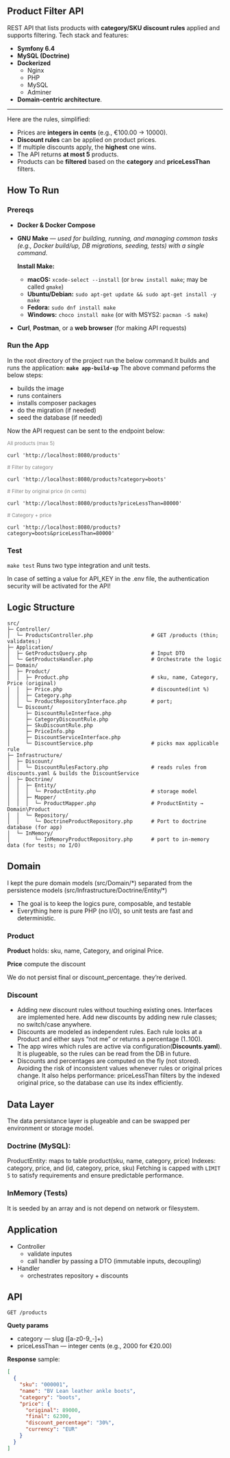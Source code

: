 ## Product Filter API
REST API that lists products with **category/SKU discount rules** applied and supports filtering.
Tech stack and features:
- **Symfony 6.4**
- **MySQL (Doctrine)**
- **Dockerized** 
  - Nginx
  - PHP
  - MySQL
  - Adminer
- **Domain-centric architecture**.
--------------

Here are the rules, simplified:
- Prices are **integers in cents** (e.g., €100.00 → 10000).
- **Discount rules** can be applied on product prices.
- If multiple discounts apply, the **highest** one wins.
- The API returns **at most 5** products.
- Products can be **filtered** based on the **category** and **priceLessThan** filters. 

## How To Run
### Prereqs
- **Docker & Docker Compose**
- **GNU Make** — *used for building, running, and managing common tasks (e.g., Docker build/up, DB migrations, seeding, tests) with a single command.*

  **Install Make:**
  - **macOS:** `xcode-select --install` (or `brew install make`; may be called `gmake`)
  - **Ubuntu/Debian:** `sudo apt-get update && sudo apt-get install -y make`
  - **Fedora:** `sudo dnf install make`
  - **Windows:** `choco install make` (or with MSYS2: `pacman -S make`)

- **Curl**, **Postman**, or a **web browser** (for making API requests)

### Run the App
 In the root directory of the project run the below command.It builds and runs the application:
**`make app-build-up`**
The above command peforms the below steps:
- builds the image
- runs containers 
- installs composer packages
- do the migration (if needed)
- seed the database (if needed)


Now the API request can be sent to the endpoint below:

<sub><span style="color: gray;">All products (max 5)</span></sub>

`curl 'http://localhost:8080/products'`


<sub><span style="color: gray;"># Filter by category</span></sub>

`curl 'http://localhost:8080/products?category=boots'`

<sub><span style="color: gray;"># Filter by original price (in cents)</span></sub>

`curl 'http://localhost:8080/products?priceLessThan=80000'`

<sub><span style="color: gray;"># Category + price</span></sub>

`curl 'http://localhost:8080/products?category=boots&priceLessThan=80000'`

### Test
 `make test` Runs two type integration and unit tests.

In case of setting a value for API_KEY in the .env file, the authentication security will be activated for the API!

## Logic Structure
```
src/
├─ Controller/
│  └─ ProductsController.php                   # GET /products (thin; validates;)
├─ Application/
│  ├─ GetProductsQuery.php                     # Input DTO 
│  └─ GetProductsHandler.php                   # Orchestrate the logic
├─ Domain/
│  ├─ Product/
│  │  ├─ Product.php                           # sku, name, Category, Price (original)
│  │  ├─ Price.php                             # discounted(int %)
│  │  ├─ Category.php                          
│  │  └─ ProductRepositoryInterface.php        # port;
│  └─ Discount/
│     ├─ DiscountRuleInterface.php            
│     ├─ CategoryDiscountRule.php              
│     ├─ SkuDiscountRule.php                  
│     ├─ PriceInfo.php                         
│     ├─ DiscountServiceInterface.php
│     └─ DiscountService.php                   # picks max applicable rule
├─ Infrastructure/
│  ├─ Discount/
│  │  └─ DiscountRulesFactory.php              # reads rules from discounts.yaml & builds the DiscountService
│  ├─ Doctrine/
│  │  ├─ Entity/
│  │  │  └─ ProductEntity.php                  # storage model
│  │  ├─ Mapper/
│  │  │  └─ ProductMapper.php                  # ProductEntity → Domain\Product
│  │  └─ Repository/
│  │     └─ DoctrineProductRepository.php      # Port to doctrine database (for app)
│  └─ InMemory/
│        └─ InMemoryProductRepository.php      # port to in-memory data (for tests; no I/O)
```
## Domain
I kept the pure domain models (src/Domain/\*) separated from the persistence models (src/Infrastructure/Doctrine/Entity/\*)
- The goal is to keep the logics pure, composable, and testable
- Everything here is pure PHP (no I/O), so unit tests are fast and deterministic.
### Product
**Product** holds: sku, name, Category, and original Price.

**Price** compute the discount

We do not persist final or discount_percentage. they’re derived.

### Discount
- Adding new discount rules without touching existing ones. Interfaces are implemented here. Add new discounts by adding new rule classes; no switch/case anywhere.
- Discounts are modeled as independent rules. Each rule looks at a Product and either says “not me” or returns a percentage (1..100).
- The app wires which rules are active via configuration(**Discounts.yaml**). It is plugeable, so the rules can be read from the DB in future.
- Discounts and percentages are computed on the fly (not stored). Avoiding the risk of inconsistent values whenever rules or original prices change. It also helps performance: priceLessThan filters by the indexed original price, so the database can use its index efficiently.

## Data Layer
The data persistance layer is plugeable and can be swapped per environment or storage model.

### Doctrine (MySQL):
ProductEntity: maps to table product(sku, name, category, price)
Indexes: category, price, and (id, category, price, sku)
Fetching is capped with `LIMIT 5` to satisfy requirements and ensure predictable performance.

### InMemory (Tests)
It is seeded by an array and is not depend on network or filesystem.

## Application
- Controller
  - validate inputes 
  - call handler by passing a DTO (immutable inputs, decoupling)
- Handler
  - orchestrates repository + discounts

## API
`GET /products`

**Quety params**
 - category — slug ([a-z0-9_-]+)
 - priceLessThan — integer cents (e.g., 2000 for €20.00)

**Response** sample:
```json
[
  {
    "sku": "000001",
    "name": "BV Lean leather ankle boots",
    "category": "boots",
    "price": {
      "original": 89000,
      "final": 62300,
      "discount_percentage": "30%",
      "currency": "EUR"
    }
  }
]
```

